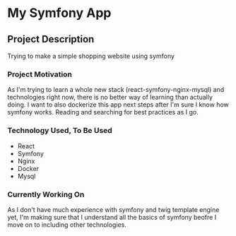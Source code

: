 # My Symfony App

## Project Description
Trying to make a simple shopping website using symfony

### Project Motivation
As I'm trying to learn a whole new stack (react-symfony-nginx-mysql) and technologies right now, there is 
no better way of learning than actually doing. I want to also dockerize this app next steps after I'm sure 
I know how symfony works. Reading and searching for best practices as I go.

### Technology Used, To Be Used
*   React
*   Symfony
*   Nginx
*   Docker
*   Mysql

### Currently Working On
As I don't have much experience with symfony and twig template engine yet, I'm making sure that I understand all the basics of symfony beofre I move on to including other technologies.
